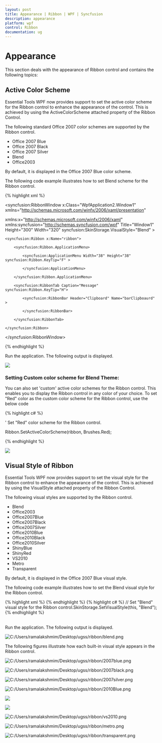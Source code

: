 ```yaml
---
layout: post
title: Appearance | Ribbon | WPF | Syncfusion
description: appearance
platform: wpf
control: Ribbon
documentation: ug
---
```


# Appearance

This section deals with the appearance of Ribbon control and contains the following topics:

## Active Color Scheme

Essential Tools WPF now provides support to set the active color scheme for the Ribbon control to enhance the appearance of the control. This is achieved by using the ActiveColorScheme attached property of the Ribbon Control.

The following standard Office 2007 color schemes are supported by the Ribbon control.

* Office 2007 Blue
* Office 2007 Black
* Office 2007 Silver
* Blend
* Office2003



By default, it is displayed in the Office 2007 Blue color scheme.

The following code example illustrates how to set Blend scheme for the Ribbon control.

{% highlight xml %}

  



<syncfusion:RibbonWindow x:Class="WpfApplication2.Window1" xmlns="http://schemas.microsoft.com/winfx/2006/xaml/presentation"

xmlns:x="http://schemas.microsoft.com/winfx/2006/xaml" xmlns:syncfusion="http://schemas.syncfusion.com/wpf" Title="Window1" Height="300" Width="320"  syncfusion:SkinStorage.VisualStyle="Blend" >

    <syncfusion:Ribbon x:Name="ribbon">

        <syncfusion:Ribbon.ApplicationMenu>

            <syncfusion:ApplicationMenu Width="38" Height="38" syncfusion:Ribbon.KeyTip="F" >

            </syncfusion:ApplicationMenu>

        </syncfusion:Ribbon.ApplicationMenu>

        <syncfusion:RibbonTab Caption="Message" syncfusion:Ribbon.KeyTip="H">

            <syncfusion:RibbonBar Header="Clipboard" Name="barClipboaurd" >

            </syncfusion:RibbonBar>

        </syncfusion:RibbonTab>

    </syncfusion:Ribbon>

</syncfusion:RibbonWindow>

 {% endhighlight %}





Run the application. The following output is displayed.



![](Appearance_images/Appearance_img1.jpeg)




### Setting Custom color scheme for Blend Theme:

You can also set 'custom' active color schemes for the Ribbon control. This enables you to display the Ribbon control in any color of your choice. To set "Red" color as the custom color scheme for the Ribbon control, use the below code

{% highlight c# %}
 
  



' Set "Red" color scheme for the Ribbon control.

Ribbon.SetActiveColorScheme(ribbon, Brushes.Red);

 {% endhighlight %}





![](Appearance_images/Appearance_img2.jpeg)




## Visual Style of Ribbon

Essential Tools WPF now provides support to set the visual style for the Ribbon control to enhance the appearance of the control. This is achieved by using the VisualStyle attached property of the Ribbon Control.

The following visual styles are supported by the Ribbon control.

* Blend
* Office2003
* Office2007Blue
* Office2007Black
* Office2007Silver
* Office2010Blue
* Office2010Black
* Office2010Silver
* ShinyBlue
* ShinyRed
* VS2010
* Metro
* Transparent



By default, it is displayed in the Office 2007 Blue visual style.

The following code example illustrates how to set the Blend visual style for the Ribbon control.



<table>
<tr>
{% highlight xml %}
<syncfusion:RibbonWindow 
x:Class="EssentialRibbonApplication.RibbonWindow1"  
xmlns="http://schemas.microsoft.com/winfx/2006/xaml/presentation" 
xmlns:x="http://schemas.microsoft.com/winfx/2006/xaml"                         
xmlns:syncfusion="http://schemas.syncfusion.com/wpf"                          
Title="Window1" Height="300" Width="320" Loaded="RibbonWindow_Loaded"  
syncfusion:SkinStorage.VisualStyle="Blend">    
<syncfusion:Ribbon x:Name="ribbon" Loaded="ribbon_Loaded" >        
<syncfusion:Ribbon.ApplicationMenu>            
<syncfusion:ApplicationMenu Width="38" Height="38" syncfusion:Ribbon.KeyTip="F" >            
</syncfusion:ApplicationMenu>        
</syncfusion:Ribbon.ApplicationMenu>        
<syncfusion:RibbonTab Caption="Message"  syncfusion:Ribbon.KeyTip="H" IsChecked="True">            
<syncfusion:RibbonBar Header="Clipboard" Name="barClipboaurd" >            
</syncfusion:RibbonBar>        
</syncfusion:RibbonTab>    
</syncfusion:Ribbon>
</syncfusion:RibbonWindow>
{% endhighlight %}
</tr>
<tr>
{% highlight c# %}
// Set "Blend" visual style for the Ribbon control.SkinStorage.SetVisualStyle(this, "Blend");
{% endhighlight %}
</tr>
</table>


Run the application. The following output is displayed.



![C:/Users/ramalakshmim/Desktop/ugss/ribbon/blend.png](Appearance_images/Appearance_img3.png)




The following figures illustrate how each built-in visual style appears in the Ribbon control.



![C:/Users/ramalakshmim/Desktop/ugss/ribbon/2007blue.png](Appearance_images/Appearance_img4.png)




![C:/Users/ramalakshmim/Desktop/ugss/ribbon/2007black.png](Appearance_images/Appearance_img5.png)




![C:/Users/ramalakshmim/Desktop/ugss/ribbon/2007silver.png](Appearance_images/Appearance_img6.png)




![C:/Users/ramalakshmim/Desktop/ugss/ribbon/2010Blue.png](Appearance_images/Appearance_img7.png)




![](Appearance_images/Appearance_img8.png)




![](Appearance_images/Appearance_img9.png)




![C:/Users/ramalakshmim/Desktop/ugss/ribbon/vs2010.png](Appearance_images/Appearance_img10.png)




![C:/Users/ramalakshmim/Desktop/ugss/ribbon/metro.png](Appearance_images/Appearance_img11.png)




![C:/Users/ramalakshmim/Desktop/ugss/ribbon/transparent.png](Appearance_images/Appearance_img12.png)




